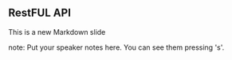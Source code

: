 ##  RestFUL API

This is a new Markdown slide

note:
    Put your speaker notes here.
    You can see them pressing 's'.
